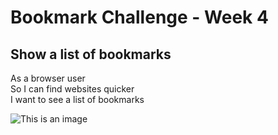 # Bookmark Challenge - Week 4

## Show a list of bookmarks
As a browser user  
So I can find websites quicker  
I want to see a list of bookmarks  

![This is an image](src="https://miro.com/app/live-embed/uXjVOWooC-c=/?moveToViewport=-738)
